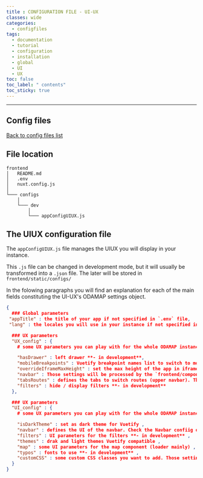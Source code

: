 ```yaml
---
title : CONFIGURATION FILE - UI-UX
classes: wide
categories:
  - configfiles
tags:
  - documentation
  - tutorial
  - configuration
  - installation
  - global
  - UI
  - UX
toc: false
toc_label: " contents"
toc_sticky: true
---
```


--------

## Config files

[Back to config files list]({{site.baseurl}}/configuration/config-configs)

## File location

```shell
frontend
│   README.md
│   .env
│   nuxt.config.js
│
└─── configs
    │
    └─── dev
        │
        └─── appConfigUIUX.js

```

## The UIUX configuration file

The `appConfigUIUX.js` file manages the UIUX you will display in your instance.

This `.js` file can be changed in development mode, but it will usually be transformed into a `.json` file. The later will be stored in `frontend/static/configs/`

In the folowing paragraphs you will find an explanation for each of the main fields constituting the UI-UX's ODAMAP settings object.


```json
{
  ### Global parameters
 "appTitle" : the title of your app if not specified in `.env` file,
 "lang" : the locales you will use in your instance if not specified in the `.env` file,

  ### UX parameters
  "UX_config" : {
    # some UX parameters you can play with for the whole ODAMAP instance such as =>

    "hasDrawer" : left drawer **- in development**,
    "mobileBreakpoints" : Vuetify breakpoint names list to switch to mobile,
    "overrideIframeMaxHeight" : set the max height of the app in iframe mode **- in development**,
    "navbar" : Those settings will be processed by the `frontend/components/UX/Navbar.vue` component,
    "tabsRoutes" : defines the tabs to switch routes (upper navbar). Those settings will be processed by the `frontend/components/UX/TabsRoutes.vue` component,
    "filters" : hide / display filters **- in development**
  },

  ### UX parameters
  "UI_config" : {
    # some UX parameters you can play with for the whole ODAMAP instance such as

    "isDarkTheme" : set as dark theme for Vuetify ,
    "navbar" : defines the UI of the navbar. Check the Navbar confiig documentation for more,
    "filters" : UI parameters for the filters **- in development** ,
    "themes" : drak and light themes Vuetify compatible ,
    "map" : some UI parameters for the map component (loader mainly) ,
    "typos" : fonts to use **- in development** ,
    "customCSS" : some custom CSS classes you want to add. Those settings will be processed by the `frontend/components/UI/DynamicCSS.vue` component,
  }
}

```
